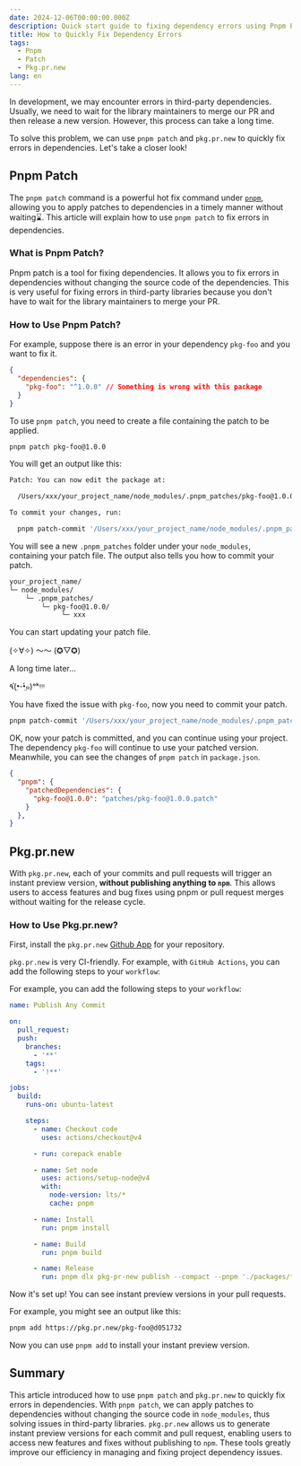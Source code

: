 ```yaml
---
date: 2024-12-06T00:00:00.000Z
description: Quick start guide to fixing dependency errors using Pnpm Patch and Pkg.pr.new
title: How to Quickly Fix Dependency Errors
tags:
  - Pnpm
  - Patch
  - Pkg.pr.new
lang: en
---
```


In development, we may encounter errors in third-party dependencies. Usually, we need to wait for the library maintainers to merge our PR and then release a new version. However, this process can take a long time.

To solve this problem, we can use `pnpm patch` and `pkg.pr.new` to quickly fix errors in dependencies. Let's take a closer look!

## Pnpm Patch

The `pnpm patch` command is a powerful hot fix command under [`pnpm`](https://pnpm.io/), allowing you to apply patches to dependencies in a timely manner without waiting⌛️. This article will explain how to use `pnpm patch` to fix errors in dependencies.

### What is Pnpm Patch?

Pnpm patch is a tool for fixing dependencies. It allows you to fix errors in dependencies without changing the source code of the dependencies. This is very useful for fixing errors in third-party libraries because you don't have to wait for the library maintainers to merge your PR.

### How to Use Pnpm Patch?

For example, suppose there is an error in your dependency `pkg-foo` and you want to fix it.

```json [package.json] {3}
{
  "dependencies": {
    "pkg-foo": "^1.0.0" // Something is wrong with this package
  }
}
```

To use `pnpm patch`, you need to create a file containing the patch to be applied.

```bash [Terminal]
pnpm patch pkg-foo@1.0.0
```

You will get an output like this:

```bash [Terminal]
Patch: You can now edit the package at:

  /Users/xxx/your_project_name/node_modules/.pnpm_patches/pkg-foo@1.0.0

To commit your changes, run:

  pnpm patch-commit '/Users/xxx/your_project_name/node_modules/.pnpm_patches/pkg-foo@1.0.0
```

You will see a new `.pnpm_patches` folder under your `node_modules`, containing your patch file. The output also tells you how to commit your patch.

```bash [Terminal]
your_project_name/
└─ node_modules/
    └─ .pnpm_patches/
        └─ pkg-foo@1.0.0/
             └─ xxx
```

You can start updating your patch file.

(✧∀✧) ～～ (✪▽✪)

A long time later...

٩(•̤̀ᵕ•̤́๑)ᵒᵏᵎᵎᵎᵎ

You have fixed the issue with `pkg-foo`, now you need to commit your patch.

```bash [Terminal]
pnpm patch-commit '/Users/xxx/your_project_name/node_modules/.pnpm_patches/pkg-foo@1.0.0'
```

OK, now your patch is committed, and you can continue using your project. The dependency `pkg-foo` will continue to use your patched version. Meanwhile, you can see the changes of `pnpm patch` in `package.json`.

```json [package.json]
{
  "pnpm": {
    "patchedDependencies": {
      "pkg-foo@1.0.0": "patches/pkg-foo@1.0.0.patch"
    }
  },
}
```

## Pkg.pr.new

With `pkg.pr.new`, each of your commits and pull requests will trigger an instant preview version, **without publishing anything to `npm`**. This allows users to access features and bug fixes using pnpm or pull request merges without waiting for the release cycle.

### How to Use Pkg.pr.new?

First, install the `pkg.pr.new` [Github App](https://github.com/apps/pkg-pr-new) for your repository.

`pkg.pr.new` is very CI-friendly. For example, with `GitHub Actions`, you can add the following steps to your `workflow`:

For example, you can add the following steps to your `workflow`:

```yml [.github/workflows/pkg.pr.new.yml]
name: Publish Any Commit

on:
  pull_request:
  push:
    branches:
      - '**'
    tags:
      - '!**'

jobs:
  build:
    runs-on: ubuntu-latest

    steps:
      - name: Checkout code
        uses: actions/checkout@v4

      - run: corepack enable

      - name: Set node
        uses: actions/setup-node@v4
        with:
          node-version: lts/*
          cache: pnpm

      - name: Install
        run: pnpm install

      - name: Build
        run: pnpm build

      - name: Release
        run: pnpm dlx pkg-pr-new publish --compact --pnpm './packages/*'
```

Now it's set up! You can see instant preview versions in your pull requests.

For example, you might see an output like this:

```bash [Terminal]
pnpm add https://pkg.pr.new/pkg-foo@d051732
```

Now you can use `pnpm add` to install your instant preview version.

## Summary

This article introduced how to use `pnpm patch` and `pkg.pr.new` to quickly fix errors in dependencies. With `pnpm patch`, we can apply patches to dependencies without changing the source code in `node_modules`, thus solving issues in third-party libraries. `pkg.pr.new` allows us to generate instant preview versions for each commit and pull request, enabling users to access new features and fixes without publishing to `npm`. These tools greatly improve our efficiency in managing and fixing project dependency issues.
